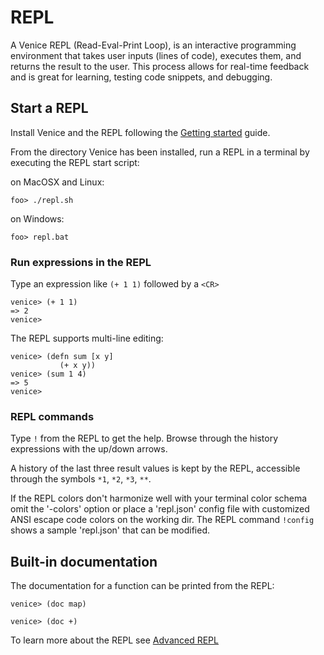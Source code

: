 # REPL


A Venice REPL (Read-Eval-Print Loop), is an interactive programming environment 
that takes user inputs (lines of code), executes them, and returns the result 
to the user. This process allows for real-time feedback and is great for learning, 
testing code snippets, and debugging.


## Start a REPL

Install Venice and the REPL following the [Getting started](start.md)
guide.

From the directory Venice has been installed, run a REPL in a terminal by executing 
the REPL start script:

on MacOSX and Linux:

```text
foo> ./repl.sh
```

on Windows:

```text
foo> repl.bat
```

### Run expressions in the REPL

Type an expression like `(+ 1 1)` followed by a `<CR>`

```text
venice> (+ 1 1)
=> 2
venice>
```

The REPL supports multi-line editing:

```text
venice> (defn sum [x y]
           (+ x y))
venice> (sum 1 4)
=> 5
venice>
```

### REPL commands

Type `!` from the REPL to get the help. Browse through the history expressions 
with the up/down arrows.

A history of the last three result values is kept by the REPL, accessible through 
the symbols `*1`, `*2`, `*3`, `**`.

If the REPL colors don't harmonize well with your terminal color schema 
omit the '-colors' option or place a 'repl.json' config file with customized 
ANSI escape code colors on the working dir. The REPL command `!config` shows
a sample 'repl.json' that can be modified.



## Built-in documentation

The documentation for a function can be printed from the REPL:

```text
venice> (doc map)

venice> (doc +)
```


To learn more about the REPL see [Advanced REPL](repl-advanced.md)
